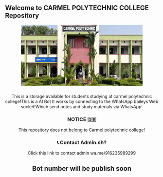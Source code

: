 ## **Welcome to CARMEL POLYTECHNIC COLLEGE Repository**




<div align="center">
  <img border-radius: 15px src="images (13).jpeg" width="400" height="200"/>
  <p align="center">

###
This is a storage available for students studying at carmel polytechnic college!This is a AI Bot It works by connecting to the WhatsApp baileys Web socket!Which send notes and study materials via WhatsApp!

### NOTICE 🇩🇪


This repository does not belong to Carmel polytechnic college!

### 📞 Contact Admin.sh?

Click this link to contact admin wa.me/916235989299

## Bot number will be publish soon
